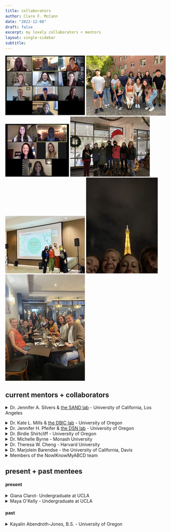 ```yaml
---
title: collaborators
author: Clare F. McCann
date: "2022-12-08"
draft: false
excerpt: my lovely collaborators + mentors
layout: single-sidebar
subtitle:
---
```

![zoom photo of uo dsn lab lab meeting](img1.png) ![fall 2022 social with sand lab at ucla](img9.jpg)![dsn lab research assistants zoom meeting](img2.png) ![dbic lab winter term social 2022](img3.png) </br> ![nikmabcd co-creators presenting at neurohackademy](img7.jpeg) ![eiffel tower with uo dsn labmates](img6.jpeg) ![flux dinner with uo dsn lab](img4.jpeg)

## current mentors + collaborators

  <details><summary>Dr. Jennifer A. Silvers & <a href="https://silverslab.psych.ucla.edu/">the SAND lab</a> - University of California, Los Angeles</summary>

  > Ph.D. advisor at the University of California, Los Angeles</br>
    ---> expert in emotion regulation and regulates my emotions throughout grad school

  > Read more about her work [here](https://www.psych.ucla.edu/faculty-page/silvers/). Do it; she's amazing.</details>

  <details><summary> Dr. Kate L. Mills & <a href="http://devbrainlab.org/">the DBIC lab</a> - University of Oregon</summary>

  > Undergraduate + Beyond Mentor </br>
    ---> taught me everything I know about structural neuroimaging

  > Click [here](https://psychology.uoregon.edu/profile/klmills/) to learn more about her. If you ever get a chance to work with her, jump at it.
  </details>


  <details><summary>Dr. Jennifer H. Pfeifer & <a href="https://uodsnlab.com/">the DSN lab</a> - University of Oregon</summary>

  > Previous Supervisor & Forever Mentor </br>
    ---> gave me my "aha" research moment by introducing me to the complexities of pubertal processes

  > Read all about her amazing work [here](https://psychology.uoregon.edu/profile/jpfeifer).
  </details>

  <details><summary>Dr. Birdie Shirtcliff - University of Oregon</summary>

  > Collaborator
    ---> assisted in developing the pubertal perception measure (coming soon!)

  > Get to know her and her inspiring work with puberty [here](https://psychology.uoregon.edu/news-faculty/dr-elizabeth-birdie-shirtcliff-explains-impact-stress-puberty).

  </details>

  <details><summary>Dr. Michelle Byrne - Monash University</summary>

  > Collaborator</br>
    ---> advises on my work centering gender inclusivity + puberty research

  > Highly recommend checking [her work](https://research.monash.edu/en/persons/michelle-byrne) out.
  </details>

  <details><summary>Dr. Theresa W. Cheng - Harvard University </summary>

  > Undergraduate Research Mentor + Collaborator </br>
  ---> the reason i love coding and learning new things re: research methods

  > You need to look at what she [does](https://www.researchgate.net/profile/Theresa-Cheng-2)
  </details>

  <details><summary>Dr. Marjolein Barendse - the University of California, Davis</summary>

  > Collaborator </br>
    ---> introduced me to fMRI, and is my go-to for all pubertal hormone questions

  > Read more about her wonderful work [here](https://scholar.google.com/citations?user=u20NvGIAAAAJ&hl=en).
  </details>

  <details><summary>Members of the NowIKnowMyABCD team</summary>

  > Co-creators of [NowIKnowMyABCD website](https://now-i-know-my-abcd.github.io/docs/user-manual.html)</br>
  ---> [Sana Ali](https://twitter.com/ResearchbySana) - PhD Student at UCSD</br>
  ---> [Lucy Whitmore](https://twitter.com/_lucywhitmore) - PhD Student at UO</br>
  ---> [Monica Thieu](https://www.monicathieu.com/) - PostDoc at Emory U</br>
  </details>

## present + past mentees

#### present

  <details><summary>Giana Clarot- Undergraduate at UCLA</summary>

  > work together on "Pathways in Adolescence"
  > work together on conducting high school focus groups
  </details>

  <details><summary>Maya O'Kelly - Undergraduate at UCLA</summary>

  > work together on "Pathways in Adolescence"
  </details>

#### past

  <details><summary>Kayalin Abendroth-Jones, B.S. - University of Oregon</summary>

  > Mentored on her undergraduate honors thesis </br>
  ---> contributed conceptual design, code, and stats
  </details>
